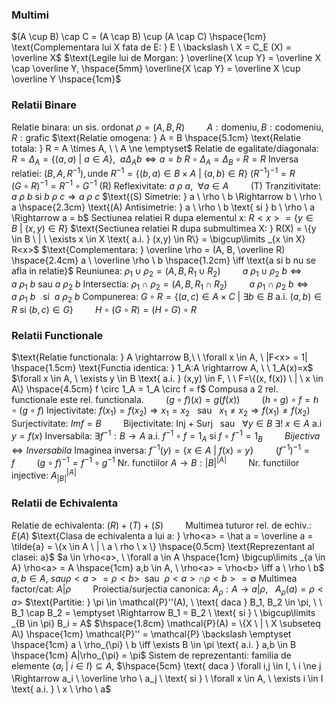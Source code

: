 ### Multimi
$(A \cup B) \cap C = (A \cap B) \cup (A \cap C) \hspace{1cm} \text{Complementara lui X fata de E: } E \ \backslash \ X = C_E (X) = \overline X$
$\text{Legile lui de Morgan: } \overline{X \cup Y} = \overline X \cap \overline Y, \hspace{5mm} \overline{X \cap Y} = \overline X \cup \overline Y \hspace{1cm}$

### Relatii Binare
$\text{Relatie binara: un sis. ordonat } \rho = (A, B, R) \hspace{1cm} A: \text{domeniu}, B: \text{codomeniu}, R: \text{grafic}$
$\text{Relatie omogena: } A = B \hspace{5.1cm} \text{Relatie totala: } R = A \times A, \ \ A \ne \emptyset$
$\text{Relatie de egalitate/diagonala: } R = \Delta_A = \{(a,a) \ | \ a \in A\}, \ \ a \Delta_A b \iff a = b$
$R \circ \Delta_A = \Delta_B \circ R = R$
$\text{Inversa relatiei: } (B,A,R^{-1}), \text{unde } R^{-1}=\{(b,a) \in B \times A \ | \ (a,b) \in R\}$
$(R^{-1})^{-1} = R \hspace{1cm} (G \circ R)^{-1} = R^{-1} \circ G^{-1}$
$\text{(R) Reflexivitate: } a \ \rho \ a, \ \ \forall a \in A \hspace{1cm} \text{(T) Tranzitivitate: } a \ \rho \ b \text{ si } b \ \rho \ c \Rightarrow a \ \rho \ c$
$\text{(S) Simetrie: } a \ \rho \ b \Rightarrow b \ \rho \ a \hspace{2.3cm} \text{(A) Antisimetrie: } a \ \rho \ b \text{ si } b \ \rho \ a \Rightarrow a = b$
$\text{Sectiunea relatiei R dupa elementul x: } R<x> = \{y \in B \ | \ (x,y) \in R\}$
$\text{Sectiunea relatiei R dupa submultimea X: } R(X) = \{y \in B \ | \ \exists x \in X \text{ a.i. } (x,y) \in R\} = \bigcup\limits _{x \in X} R<x>$
$\text{Complementara: } \overline \rho = (A, B, \overline R) \hspace{2.4cm} a \ \overline \rho \ b \hspace{1.2cm} \iff  \text{a si b nu se afla in relatie}$
$\text{Reuniunea: } \rho_1 \cup \rho_2 = (A, B, R_1 \cup R_2) \hspace{1cm} a \ \rho_1 \cup \rho_2 \ b \iff a \ \rho_1 \ b \text{ sau } a \ \rho_2 \ b$
$\text{Intersectia: } \rho_1 \cap \rho_2 = (A,B,R_1 \cap R_2) \hspace{1cm} a \ \rho_1 \cap \rho_2 \ b \iff a \ \rho_1 \ b \ \ \text{ si } \ a \ \rho_2 \ b$
$\text{Compunerea: } G \circ R = \{(a,c) \in A \times C \ | \ \exists b \in B \text{ a.i. } (a,b) \in R \text{ si } (b,c) \in G\} \hspace{1cm} H \circ (G \circ R) = (H \circ G) \circ R$

### Relatii Functionale
$\text{Relatie functionala: } A \rightarrow B,\ \ \forall x \in A, \ |F<x> = 1| \hspace{1.5cm} \text{Functia identica: } 1_A:A \rightarrow A, \ \ 1_A(x)=x$
$\forall x \in A, \ \exists y \in B \text{ a.i. } (x,y) \in F, \ \ F=\{(x, f(x)) \ | \ x \in A\} \hspace{4.5cm} f \circ 1_A = 1_A \circ f = f$
$\text{Compusa a 2 rel. functionale este rel. functionala.} \hspace{1cm} (g \circ f)(x) = g(f(x)) \hspace{1cm} (h \circ g) \circ f = h \circ (g \circ f)$
$\text{Injectivitate: } f(x_1) = f(x_2) \Rightarrow x_1 = x_2 \ \ \text{ sau } \ \ x_1 \ne x_2 \Rightarrow f(x_1) \ne f(x_2)$
$\text{Surjectivitate: } Imf = B \hspace{1cm} \text{Bijectivitate: Inj + Surj} \ \ \text{ sau } \ \ \forall y \in B \ \exists ! \ x \in A \text{ a.i } y = f(x)$
$\text{Inversabila: } \exists f^{-1}:B \rightarrow A \text{ a.i. } f^{-1} \circ f = 1_A \text{ si } f \circ f^{-1} = 1_B \hspace{1cm} Bijectiva \iff Inversabila$
$\text{Imaginea inversa: } f^{-1}(y) = \{x \in A \ | \ f(x) = y\} \hspace{1cm} (f^{-1})^{-1} = f \hspace{1cm} (g \circ f)^{-1} = f^{-1} \circ g^{-1}$
$\text{Nr. functiilor } A \rightarrow B: |B|^{|A|} \hspace{1cm} \text{Nr. functiilor injective: } A ^{|A|} _{|B|}$

### Relatii de Echivalenta
$\text{Relatie de echivalenta: } (R)+(T)+(S) \hspace{1cm} \text{Multimea tuturor rel. de echiv.: } E(A)$
$\text{Clasa de echivalenta a lui a: } \rho<a> = \hat a = \overline a = \tilde{a} = \{x \in A \ | \ a \ rho \ x \} \hspace{0.5cm} \text{Reprezentant al clasei: a}$
$a \in \rho<a>, \ \forall a \in A \hspace{1cm} \bigcup\limits _{a \in A} \rho<a> = A \hspace{1cm} a,b \in A, \ \rho<a> = \rho<b> \iff a \ \rho \ b$
$a,b \in A, \ sau \rho<a> = \rho<b> \ \text{ sau } \ \rho<a> \cap \rho<b> = \emptyset$
$\text{Multimea factor/cat: } A|\rho \hspace{1cm} \text{Proiectia/surjectia canonica: } A_{\rho}:A \rightarrow a|\rho, \ \ \ A_{\rho}(a) = \rho<a>$
$\text{Partitie: } \pi \in \mathcal{P}''(A), \ \text{ daca } B_1, B_2 \in \pi, \ \ B_1 \cap B_2 = \emptyset \Rightarrow B_1 = B_2 \ \text{ si } \ \bigcup\limits _{B \in \pi} B_i = A$
$\hspace{1.8cm} \mathcal{P}(A) = \{X \ | \ X \subseteq A\} \hspace{1cm} \mathcal{P}'' = \mathcal{P} \backslash \emptyset \hspace{1cm} a \ \rho_{\pi} \ b \iff \exists B \in \pi \text{ a.i. } a,b \in B \hspace{1cm} A|\rho_{\pi} = \pi$
$\text{Sistem de reprezentanti: familia de elemente } \{a_i \ | \ i \in I\} \subseteq A,$
$\hspace{5cm} \text{ daca } \forall i,j \in I, \ i \ne j \Rightarrow a_i \ \overline \rho \ a_j \ \text{ si } \ \forall x \in A, \ \exists i \in I \text{ a.i. } \ x \ \rho \ a$